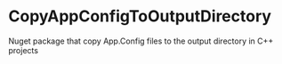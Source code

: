 # CopyAppConfigToOutputDirectory
Nuget package that copy App.Config files to the output directory in C++ projects
